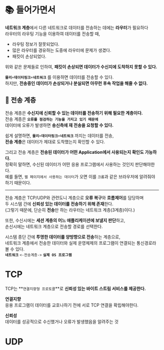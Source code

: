 # 📚 들어가면서 
**네트워크 계층**에서 다른 네트워크로 데이터를 전송하는 데에는 **라우터**가 필요하다   
라우터의 라우팅 기능을 이용하여 데이터를 전송할 때,   

* 라우팅 정보가 잘못되었다.    
* 많은 라우터를 경유하는 도중에 라우터에 문제가 생겼다.    
* 패킷이 손상되었다.     
  
위와 같은 문제들로 인하여, **패킷이 손상되면 데이터가 수신지에 도착하지 못할 수 있다.**      
   
**`물리`**`+`**`데이터링크`**`+`**`네트워크`** 를 이용하면 데이터를 전송할 수 있다.     
하지만, **전송중인 데이터가 손상되거나 분실되면 아무런 후속 작업을 해줄 수 없다.**       

## 📕 전송 계층     
전송 계층은 **수신지에 신뢰할 수 있는 데이터를 전송하기 위해 필요한 계층이다.**     
전송 계층은 **`오류를 점검하는 기능을 가지고 있기 때문에`**      
데이터에 오류가 발생하면 **송신측에 재 전송을 요청할 수 있다.**    
        
쉽게 설명하면, **`물리`**`+`**`데이터링크`**`+`**`네트워크`** 까지는 데이터를 전송,              
**전송 계층**은 데이터가 제대로 도착했는지 확인할 수 있다. 
      
그리고 전송 계층은 **전송된 데이터가 어떤 Application에서 사용되는지 확인도 가능하다.**                        
정확히 말하면, 수신된 데이터가 어떤 응용 프로그램에서 사용하는 것인지 판단해야한다.         
예를 들면, `웹 페이지에서 사용하는 데이터`가 오면 이를 `크롬`과 같은 브라우저에 알려줘야하기 때문이다.      
   
___   
  
전송 계층은 TCP/UDP와 관련도니 계층으로 **오류 복구**와 **흐름제어**를 담당하며    
두 시스템 간에 **신뢰성 있는 데이터를 전송하기 위해 존재**한다.   
(그렇기 때문에, 단순히 **전송**만 하는 라우터는 네트워크 계층(3계층)이다.)               
   
또한, 수신시에는 **세션 계층의 어느 애플리케이션에 보낼지 판단**하고,      
손신시에는 네트워크 계층으로 전송할 경로를 선택한다.     

시스템 종단 간에 **투명한 데이터를 양방향으로 전송**하는 계층으로,   
네트워크 계층에서 전송한 데이터와 실제 운영체제의 프로그램이 연결되는 통신경로라 볼 수 있다.   
**`네트워크`** `<-전송계층->` **`실제 OS 프로그램`**   

# TCP
TCP는 **`연결지향형 프로토콜`**로 **신뢰성 있는 바이트 스트림 서비스를 제공한다.**   
    
**연결지향**    
응용 프로그램이 데이터를 교호나하기 전에 서로 TCP 연결을 확립해야한다.     
      
**신뢰성**   
데이터를 성공적으로 수신했거나 오류가 발생했음을 알려주는 것     




# UDP  
